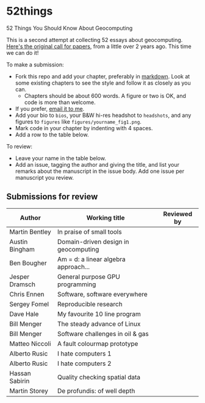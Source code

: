# 52things
52 Things You Should Know About Geocomputing

This is a second attempt at collecting 52 essays about geocomputing. [Here's the original call for papers](https://agilescientific.com/blog/2014/12/29/geocomputing-call-for-papers), from a little over 2 years ago. This time we can do it!

To make a submission:

- Fork this repo and add your chapter, preferably in [markdown](https://daringfireball.net/projects/markdown/). Look at some existing chapters to see the style and follow it as closely as you can.
  * Chapters should be about 600 words. A figure or two is OK, and code is more than welcome.
- If you prefer, [email it to me](mailto:matt@agilescientific.com).
- Add your bio to `bios`, your B&W hi-res headshot to `headshots`, and any figures to `figures` like `figures/yourname_fig1.png`.
- Mark code in your chapter by indenting with 4 spaces.
- Add a row to the table below.

To review:

- Leave your name in the table below.
- Add an issue, tagging the author and giving the title, and list your remarks about the manuscript in the issue body. Add one issue per manuscript you review.


## Submissions for review

| Author           | Working title                       | Reviewed by |
| ---------------- | ----------------------------------- | ----------- |
| Martin Bentley   | In praise of small tools            |             |
| Austin Bingham   | Domain-driven design in geocomputing|             |
| Ben Bougher      | Am = d: a linear algebra approach...|             |
| Jesper Dramsch   | General purpose GPU programming     |             |
| Chris Ennen      | Software, software everywhere       |             |
| Sergey Fomel     | Reproducible research               |             |
| Dave Hale        | My favourite 10 line program        |             |
| Bill Menger      | The steady advance of Linux         |             |
| Bill Menger      | Software challenges in oil & gas    |             |
| Matteo Niccoli   | A fault colourmap prototype         |             |
| Alberto Rusic    | I hate computers 1                  |             |
| Alberto Rusic    | I hate computers 2                  |             |
| Hassan Sabirin   | Quality checking spatial data       |             |
| Martin Storey    | De profundis: of well depth         |             |
